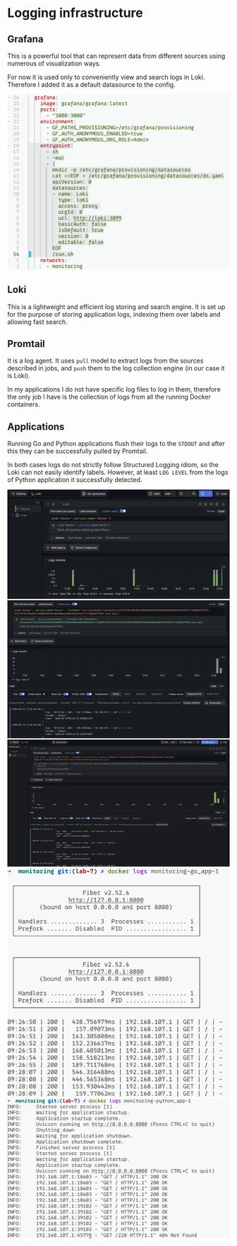 # Logging infrastructure

## Grafana

This is a powerful tool that can represent data from different sources
using numerous of visualization ways.

For now it is used only to conveniently view and search logs in Loki.
Therefore I added it as a default datasource to the config.

![grafana-config](./assets/grafana-setup.png)

## Loki

This is a lightweight and efficient log storing and search engine.
It is set up for the purpose of storing application logs, indexing them
over labels and allowing fast search.

## Promtail

It is a log agent. It uses `pull` model to extract logs from the sources
described in jobs, and `push` them to the log collection engine (in our case it is Loki).

In my applications I do not have specific log files to log in them, therefore
the only job I have is the collection of logs from all the running Docker containers.

## Applications

Running Go and Python applications flush their logs to the `STDOUT` and after this
they can be successfully pulled by Promtail. 

In both cases logs do not strictly follow Structured Logging idiom, so the Loki
can not easily identify labels. However, at least `LOG LEVEL` from the logs of 
Python application it successfully detected.

![all-the-logs](./assets/logs-1.png)
![grafana-go-logs](./assets/logs-2.png)
![grafana-py-logs](./assets/logs-3.png)
![container-go-logs](./assets/logs-4.png)
![container-py-logs](./assets/logs-5.png)
